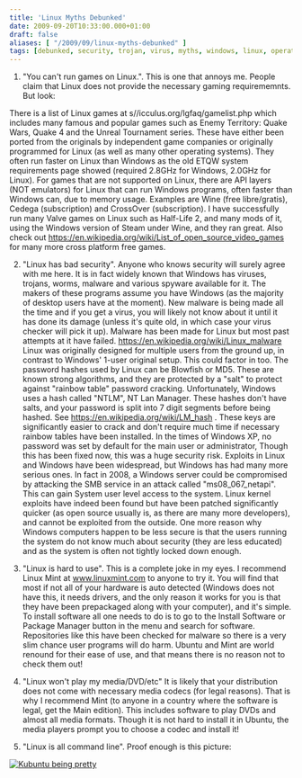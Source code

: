 ```yaml
---
title: 'Linux Myths Debunked'
date: 2009-09-20T10:33:00.000+01:00
draft: false
aliases: [ "/2009/09/linux-myths-debunked" ]
tags: [debunked, security, trojan, virus, myths, windows, linux, operating system]
---
```


1. "You can't run games on Linux.".
This is one that annoys me. People claim that Linux does not provide the necessary gaming requirememnts. But look:

There is a list of Linux games at s//icculus.org/lgfaq/gamelist.php which includes many famous and popular games such as Enemy Territory: Quake Wars, Quake 4 and the Unreal Tournament series. These have either been ported from the originals by independent game companies or originally programmed for Linux (as well as many other operating systems). They often run faster on Linux than Windows as the old ETQW system requirements page showed (required 2.8GHz for Windows, 2.0GHz for Linux). For games that are not supported on Linux, there are API layers (NOT emulators) for Linux that can run Windows programs, often faster than Windows can, due to memory usage. Examples are Wine (free libre/gratis), Cedega (subscription) and CrossOver (subscription). I have successfully run many Valve games on Linux such as Half-Life 2, and many mods of it, using the Windows version of Steam under Wine, and they ran great. Also check out https://en.wikipedia.org/wiki/List_of_open_source_video_games for many more cross platform free games.

2. "Linux has bad security".
Anyone who knows security will surely agree with me here. It is in fact widely known that Windows has viruses, trojans, worms, malware and various spyware available for it. The makers of these programs assume you have Windows (as the majority of desktop users have at the moment). New malware is being made all the time and if you get a virus, you will likely not know about it until it has done its damage (unless it's quite old, in which case your virus checker will pick it up). Malware has been made for Linux but most past attempts at it have failed. https://en.wikipedia.org/wiki/Linux_malware
Linux was originally designed for multiple users from the ground up, in contrast to Windows' 1-user original setup. This could factor in too.
The password hashes used by Linux can be Blowfish or MD5. These are known strong algorithms, and they are protected by a "salt" to protect against "rainbow table" password cracking. Unfortunately, Windows uses a hash called "NTLM", NT Lan Manager. These hashes don't have salts, and your password is split into 7 digit segments before being hashed. See https://en.wikipedia.org/wiki/LM_hash . These keys are significantly easier to crack and don't require much time if necessary rainbow tables have been installed.
In the times of Windows XP, no password was set by default for the main user or administrator, Though this has been fixed now, this was a huge security risk.
Exploits in Linux and Windows have been widespread, but Windows has had many more serious ones. In fact in 2008, a Windows server could be compromised by attacking the SMB service in an attack called "ms08\_067\_netapi". This can gain System user level access to the system.
Linux kernel exploits have indeed been found but have been patched significantly quicker (as open source usually is, as there are many more developers), and cannot be exploited from the outside.
One more reason why Windows computers happen to be less secure is that the users running the system do not know much about security (they are less educated) and as the system is often not tightly locked down enough.

3. "Linux is hard to use".
This is a complete joke in my eyes. I recommend Linux Mint at www.linuxmint.com to anyone to try it. You will find that most if not all of your hardware is auto detected (Windows does not have this, it needs drivers, and the only reason it works for you is that they have been prepackaged along with your computer), and it's simple.
To install software all one needs to do is to go to the Install Software or Package Manager button in the menu and search for software. Repositories like this have been checked for malware so there is a very slim chance user programs will do harm.
Ubuntu and Mint are world renound for their ease of use, and that means there is no reason not to check them out!

4. "Linux won't play my media/DVD/etc"
It is likely that your distribution does not come with necessary media codecs (for legal reasons). That is why I recommend Mint (to anyone in a country where the software is legal, get the Main edition). This includes software to play DVDs and almost all media formats. Though it is not hard to install it in Ubuntu, the media players prompt you to choose a codec and install it!

5. "Linux is all command line".
Proof enough is this picture:

[![Kubuntu being pretty](https://www.pendrivelinux.com/wp-content/uploads/kubuntu.jpg "Kubuntu being pretty")](https://www.pendrivelinux.com/wp-content/uploads/kubuntu.jpg)